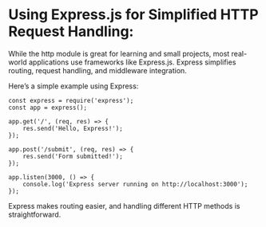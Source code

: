 # Using Express.js for Simplified HTTP Request Handling:
While the http module is great for learning and small projects, most real-world applications use frameworks like Express.js. Express simplifies routing, request handling, and middleware integration.

Here’s a simple example using Express:
```
const express = require('express');
const app = express();

app.get('/', (req, res) => {
    res.send('Hello, Express!');
});

app.post('/submit', (req, res) => {
    res.send('Form submitted!');
});

app.listen(3000, () => {
    console.log('Express server running on http://localhost:3000');
});
```
Express makes routing easier, and handling different HTTP methods is straightforward.